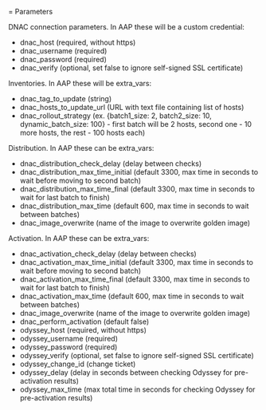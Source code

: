 = Parameters

DNAC connection parameters. In AAP these will be a custom credential:
- dnac_host (required, without https)
- dnac_username (required)
- dnac_password (required)
- dnac_verify (optional, set false to ignore self-signed SSL certificate)

Inventories. In AAP these will be extra_vars:
- dnac_tag_to_update (string)
- dnac_hosts_to_update_url (URL with text file containing list of hosts)
- dnac_rollout_strategy (ex. {batch1_size: 2, batch2_size: 10, dynamic_batch_size: 100} - first batch will be 2 hosts, second one - 10 more hosts, the rest - 100 hosts each)

Distribution. In AAP these can be extra_vars:
- dnac_distribution_check_delay (delay between checks)
- dnac_distribution_max_time_initial (default 3300, max time in seconds to wait before moving to second batch)
- dnac_distribution_max_time_final (default 3300, max time in seconds to wait for last batch to finish)
- dnac_distribution_max_time (default 600, max time in seconds to wait between batches)
- dnac_image_overwrite (name of the image to overwrite golden image)

Activation. In AAP these can be extra_vars:
- dnac_activation_check_delay (delay between checks)
- dnac_activation_max_time_initial (default 3300, max time in seconds to wait before moving to second batch)
- dnac_activation_max_time_final (default 3300, max time in seconds to wait for last batch to finish)
- dnac_activation_max_time (default 600, max time in seconds to wait between batches)
- dnac_image_overwrite (name of the image to overwrite golden image)
- dnac_perform_activation (default false)
- odyssey_host (required, without https)
- odyssey_username (required)
- odyssey_password (required)
- odyssey_verify (optional, set false to ignore self-signed SSL certificate)
- odyssey_change_id (change ticket)
- odyssey_delay (delay in seconds between checking Odyssey for pre-activation results)
- odyssey_max_time (max total time in seconds for checking Odyssey for pre-activation results)
